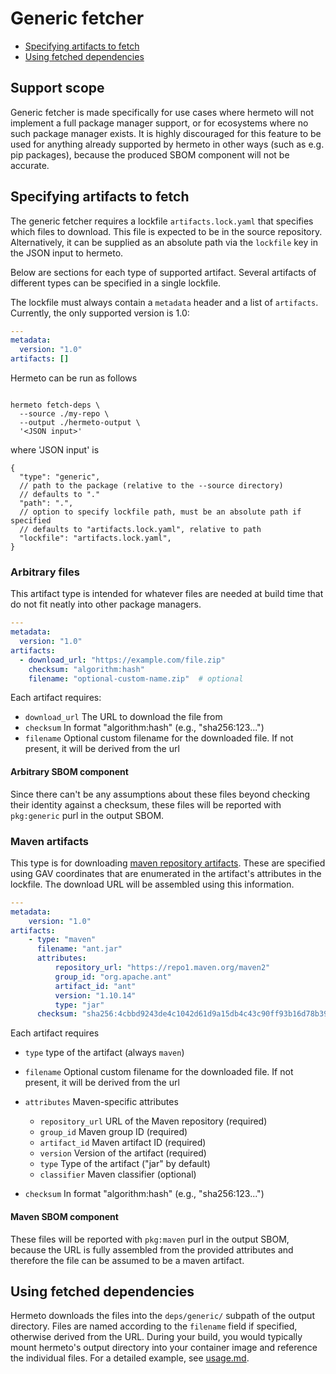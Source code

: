 # Generic fetcher

* [Specifying artifacts to fetch](#specifying-artifacts-to-fetch)
* [Using fetched dependencies](#using-fetched-dependencies)

## Support scope

Generic fetcher is made specifically for use cases where hermeto will not
implement a full package manager support, or for ecosystems where no such
package manager exists. It is highly discouraged for this feature to be used for
anything already supported by hermeto in other ways (such as e.g. pip packages),
because the produced SBOM component will not be accurate.

## Specifying artifacts to fetch

The generic fetcher requires a lockfile `artifacts.lock.yaml` that specifies
which files to download. This file is expected to be in the source repository.
Alternatively, it can be supplied as an absolute path via the `lockfile` key in
the JSON input to hermeto.

Below are sections for each type of supported artifact. Several artifacts of
different types can be specified in a single lockfile.

The lockfile must always contain a `metadata` header and a list of `artifacts`.
Currently, the only supported version is 1.0:

```yaml
---
metadata:
  version: "1.0"
artifacts: []
```

Hermeto can be run as follows

```shell

hermeto fetch-deps \
  --source ./my-repo \
  --output ./hermeto-output \
  '<JSON input>'
```

where 'JSON input' is

```jsonc
{
  "type": "generic",
  // path to the package (relative to the --source directory)
  // defaults to "."
  "path": ".",
  // option to specify lockfile path, must be an absolute path if specified
  // defaults to "artifacts.lock.yaml", relative to path
  "lockfile": "artifacts.lock.yaml",
}
```

### Arbitrary files

This artifact type is intended for whatever files are needed at build time that
do not fit neatly into other package managers.

```yaml
---
metadata:
  version: "1.0"
artifacts:
  - download_url: "https://example.com/file.zip"
    checksum: "algorithm:hash"
    filename: "optional-custom-name.zip"  # optional
```

Each artifact requires:

* `download_url` The URL to download the file from
* `checksum` In format "algorithm:hash" (e.g., "sha256:123...")
* `filename` Optional custom filename for the downloaded file. If not present,
  it will be derived from the url

#### Arbitrary SBOM component

Since there can't be any assumptions about these files beyond checking their
identity against a checksum, these files will be reported with `pkg:generic`
purl in the output SBOM.

### Maven artifacts

This type is for downloading [maven repository artifacts][]. These are specified
using GAV coordinates that are enumerated in the artifact's attributes in the
lockfile. The download URL will be assembled using this information.

```yaml
---
metadata:
    version: "1.0"
artifacts:
    - type: "maven"
      filename: "ant.jar"
      attributes:
          repository_url: "https://repo1.maven.org/maven2"
          group_id: "org.apache.ant"
          artifact_id: "ant"
          version: "1.10.14"
          type: "jar"
      checksum: "sha256:4cbbd9243de4c1042d61d9a15db4c43c90ff93b16d78b39481da1c956c8e9671"
```

Each artifact requires

* `type` type of the artifact (always `maven`)
* `filename` Optional custom filename for the downloaded file. If not present,
  it will be derived from the url
* `attributes` Maven-specific attributes

  * `repository_url` URL of the Maven repository (required)
  * `group_id` Maven group ID  (required)
  * `artifact_id` Maven artifact ID  (required)
  * `version` Version of the artifact (required)
  * `type` Type of the artifact ("jar" by default)
  * `classifier` Maven classifier (optional)

* `checksum` In format "algorithm:hash" (e.g., "sha256:123...")

#### Maven SBOM component

These files will be reported with `pkg:maven` purl in the output SBOM, because
the URL is fully assembled from the provided attributes and therefore the file
can be assumed to be a maven artifact.

## Using fetched dependencies

Hermeto downloads the files into the `deps/generic/` subpath of the output
directory. Files are named according to the `filename` field if specified,
otherwise derived from the URL. During your build, you would typically mount
hermeto's output directory into your container image and reference the
individual files. For a detailed example, see [usage.md][].

[usage.md]: usage.md#example-generic-fetcher

[maven repository artifacts]: https://maven.apache.org/repositories/artifacts.html
